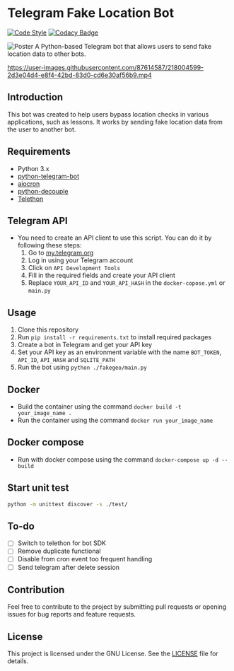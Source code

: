 # Telegram Fake Location Bot

[![Code Style](https://img.shields.io/badge/code%20style-black-black)](https://github.com/michael2to3/fakegeo-polychessbot)
[![Codacy Badge](https://app.codacy.com/project/badge/Grade/b5916201dffd4ffeb04e52fd30172812)](https://app.codacy.com/gh/michael2to3/fakegeo-polychessbot/dashboard?utm_source=gh&utm_medium=referral&utm_content=&utm_campaign=Badge_grade)

![Poster](https://github.com/michael2to3/fakegeo-polychessbot/blob/main/.readme/poster.png)
A Python-based Telegram bot that allows users to send fake location data to other bots.

https://user-images.githubusercontent.com/87614587/218004599-2d3e04d4-e8f4-42bd-83d0-cd6e30af56b9.mp4

## Introduction
This bot was created to help users bypass location checks in various applications, such as lessons. It works by sending fake location data from the user to another bot. 

## Requirements
- Python 3.x
- [python-telegram-bot](https://github.com/python-telegram-bot/python-telegram-bot)
- [aiocron](https://github.com/gawel/aiocron)
- [python-decouple](https://github.com/HBNetwork/python-decouple)
- [Telethon](https://github.com/LonamiWebs/Telethon)


## Telegram API
- You need to create an API client to use this script. You can do it by following these steps:
  1. Go to [my.telegram.org](https://my.telegram.org/)
  2. Log in using your Telegram account
  3. Click on `API Development Tools`
  4. Fill in the required fields and create your API client
  5. Replace `YOUR_API_ID` and `YOUR_API_HASH` in the `docker-copose.yml` or `main.py`

## Usage
1. Clone this repository
2. Run `pip install -r requirements.txt` to install required packages
3. Create a bot in Telegram and get your API key
4. Set your API key as an environment variable with the name `BOT_TOKEN`, `API_ID`, `API_HASH` and `SQLITE_PATH`
5. Run the bot using `python ./fakegeo/main.py`

## Docker
- Build the container using the command `docker build -t your_image_name .`
- Run the container using the command `docker run your_image_name`

## Docker compose
- Run with docker compose using the command `docker-compose up -d --build`

## Start unit test

```sh
python -m unittest discover -s ./test/
```

## To-do
- [ ] Switch to telethon for bot SDK
- [ ] Remove duplicate functional
- [ ] Disable from cron event too frequent handling
- [ ] Send telegram after delete session

## Contribution
Feel free to contribute to the project by submitting pull requests or opening issues for bug reports and feature requests.

## License
This project is licensed under the GNU License. See the [LICENSE](LICENSE) file for details.
